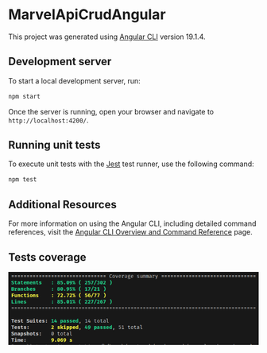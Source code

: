 # MarvelApiCrudAngular

This project was generated using [Angular CLI](https://github.com/angular/angular-cli) version 19.1.4.

## Development server

To start a local development server, run:

```bash
npm start
```

Once the server is running, open your browser and navigate to `http://localhost:4200/`.

## Running unit tests

To execute unit tests with the [Jest](https://jestjs.io/) test runner, use the following command:

```bash
npm test
```

## Additional Resources

For more information on using the Angular CLI, including detailed command references, visit the [Angular CLI Overview and Command Reference](https://angular.dev/tools/cli) page.

## Tests coverage

<img src="./public/test.png" />
